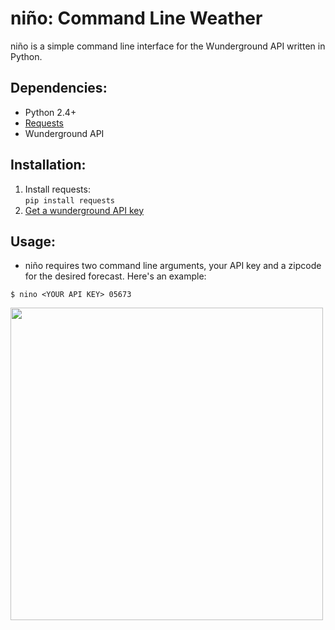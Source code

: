 niño: Command Line Weather
==========================

niño is a simple command line interface for the Wunderground API written in Python. 

Dependencies:
--------------------------

* Python 2.4+
* [Requests][1]
* Wunderground API

Installation:
--------------------------

1. Install requests:  
`pip install requests`
2. [Get a wunderground API key][2]

Usage:
--------------------------

* niño requires two command line arguments, your API key and a zipcode for the desired forecast. Here's an example:

`$ nino <YOUR API KEY> 05673`

<a href="http://cl.ly/image/1O1P1W0V1C3x"><img class=centered src="http://f.cl.ly/items/3o390n1v0D0I1b0q422c/nino.png" width="500" /></a>



[1]: http://docs.python-requests.org/en/v1.0.0/
[2]: http://www.wunderground.com/weather/api/
